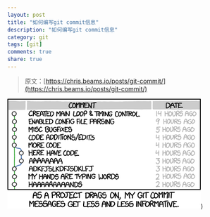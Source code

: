 ```yaml
---
layout: post
title: "如何编写git commit信息"
description: "如何编写git commit信息"
category: git 
tags: [git]
comments: true
share: true
---
```


> 原文：[https://chris.beams.io/posts/git-commit/](https://chris.beams.io/posts/git-commit/)

![](/images/post/git-commit/git_commit.png))